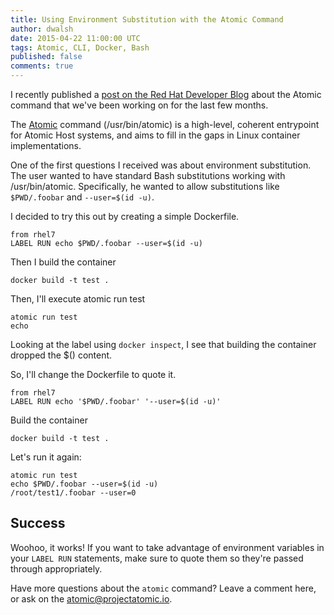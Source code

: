 ```yaml
---
title: Using Environment Substitution with the Atomic Command
author: dwalsh
date: 2015-04-22 11:00:00 UTC
tags: Atomic, CLI, Docker, Bash
published: false
comments: true
---
```


I recently published a [post on the Red Hat Developer Blog](http://developerblog.redhat.com/2015/04/21/introducing-the-atomic-command) about the Atomic command that we've been working on for the last few months. 

The [Atomic](http://www.projectatomic.io/docs/usr-bin-atomic/) command (/usr/bin/atomic) is a high-level, coherent entrypoint for Atomic Host systems, and aims to fill in the gaps in Linux container implementations. 

One of the first questions I received was about environment substitution. The user wanted to have standard Bash substitutions working with /usr/bin/atomic. Specifically, he wanted to allow substitutions like `$PWD/.foobar` and `--user=$(id -u)`.

I decided to try this out by creating a simple Dockerfile.

```
from rhel7
LABEL RUN echo $PWD/.foobar --user=$(id -u)
```
Then I build the container

```
docker build -t test .
```
Then, I'll execute atomic run test

```
atomic run test
echo 
```
Looking at the label using `docker inspect`, I see that building the container dropped the $() content.

So, I'll change the Dockerfile to quote it.

 ```
from rhel7
LABEL RUN echo '$PWD/.foobar' '--user=$(id -u)'
```
Build the container

```
docker build -t test .
```
Let's run it again:

```
atomic run test
echo $PWD/.foobar --user=$(id -u)
/root/test1/.foobar --user=0
```
## Success

Woohoo, it works! If you want to take advantage of environment variables in your `LABEL RUN` statements, make sure to quote them so they're passed through appropriately.

Have more questions about the `atomic` command? Leave a comment here, or ask on the [atomic@projectatomic.io](https://lists.projectatomic.io/mailman/listinfo/atomic).